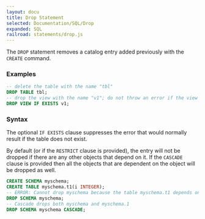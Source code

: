 ```yaml
---
layout: docu
title: Drop Statement
selected: Documentation/SQL/Drop
expanded: SQL
railroad: statements/drop.js
---
```

The `DROP` statement removes a catalog entry added previously with the `CREATE` command.

### Examples
```sql
-- delete the table with the name "tbl"
DROP TABLE tbl;
-- drop the view with the name "v1"; do not throw an error if the view does not exist
DROP VIEW IF EXISTS v1;
```

### Syntax
<div id="rrdiagram"></div>

The optional `IF EXISTS` clause suppresses the error that would normally result if the table does not exist.

By default (or if the `RESTRICT` clause is provided), the entry will not be dropped if there are any other objects that depend on it. If the `CASCADE` clause is provided then all the objects that are dependent on the object will be dropped as well.

```sql
CREATE SCHEMA myschema;
CREATE TABLE myschema.t1(i INTEGER);
-- ERROR: Cannot drop myschema because the table myschema.t1 depends on it.
DROP SCHEMA myschema;
-- Cascade drops both myschema and myschema.1
DROP SCHEMA myschema CASCADE;
```

